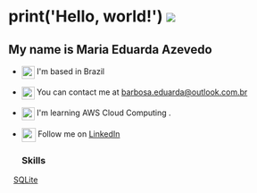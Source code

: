 print('Hello, world!') ![](https://user-images.githubusercontent.com/18350557/176309783-0785949b-9127-417c-8b55-ab5a4333674e.gif)
====================================================================================================================================
My name is Maria Eduarda Azevedo
------------------------------------------

* <a target="_blank" rel="noreferrer"><img src="https://img.icons8.com/ios/250/000000/home.png" width="23" height="23" alt="world" align="center" />  I'm based in Brazil </a>
* <a target="_blank" rel="noreferrer"><img src="https://img.icons8.com/ios/250/000000/inbox.png" width="23" height="23" alt="world" align="center" /> You can contact me at [barbosa.eduarda@outlook.com.br](mailto:barbosa.eduarda@outlook.com.br) </a>
* <a target="_blank" rel="noreferrer"><img src="https://img.icons8.com/ios/250/000000/brain.png" width="23" height="23" alt="world" align="center" /> I'm learning AWS Cloud Computing .</a>
* <a target="_blank" rel="noreferrer"><img src="https://img.icons8.com/ios/250/000000/linkedin.png" width="25" height="25" alt="world" align="center" /> Follow me on [LinkedIn](https://www.linkedin.com/in/barbosa-eduarda/)</a>

  ### Skills
<p align="left">

  <a href="https://www.python.org/" target="_blank" rel="noreferrer"><img src="https://raw.githubusercontent.com/danielcranney/readme-generator/main/public/icons/skills/python-colored.svg" width="5" height="5" alt="world" /></a>
  [SQLite](https://img.shields.io/badge/sqlite-%2307405e.svg?style=for-the-badge&logo=sqlite&logoColor=white)
  
</p>
